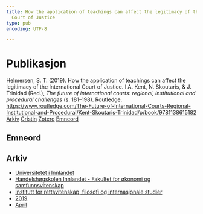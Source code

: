```yaml
---
title: How the application of teachings can affect the legitimacy of the International
  Court of Justice
type: pub
encoding: UTF-8

---
```

<h1>Publikasjon</h1>
<article id="csl-bib-container-GVXCMDNI" class="csl-bib-container">
  <div class="csl-bib-body"> <div class="csl-entry">Helmersen, S. T. (2019). How the application of teachings can affect the legitimacy of the International Court of Justice. I A. Kent, N. Skoutaris, &#38; J. Trinidad (Red.), <i>The future of international courts: regional, institutional and procedural challenges</i> (s. 181–198). Routledge. <a href="https://www.routledge.com/The-Future-of-International-Courts-Regional-Institutional-and-Procedural/Kent-Skoutaris-Trinidad/p/book/9781138615182">https://www.routledge.com/The-Future-of-International-Courts-Regional-Institutional-and-Procedural/Kent-Skoutaris-Trinidad/p/book/9781138615182</a></div> </div>
  <div class="csl-bib-buttons">
    <a href="#taxonomy-article-GVXCMDNI" alt="archive" class="csl-bib-button">Arkiv</a>
    <a href="https://app.cristin.no/results/show.jsf?id=1694356" alt="Cristin" class="csl-bib-button">Cristin</a>
    <a href="http://zotero.org/groups/5881554/items/GVXCMDNI" alt="Zotero" class="csl-bib-button">Zotero</a>
    <a href="#keywords-article-GVXCMDNI" alt="keywords" class="csl-bib-button">Emneord</a>
  </div>
  <div id="csl-bib-meta-container-GVXCMDNI"></div>
</article>
<div id="csl-bib-meta-GVXCMDNI" class="csl-bib-meta">
  <article id="keywords-article-GVXCMDNI" class="keywords-article">
    <h1>Emneord</h1>
    
  </article>
  <article id="taxonomy-article-GVXCMDNI" class="taxonomy-article">
    <h1>Arkiv</h1>
    <ul>
      <li><a href="{{< params subfolder >}}nn/archive/?key=3DCRN523">Universitetet i Innlandet</a></li>
      <li><a href="{{< params subfolder >}}nn/archive/?key=DU8Q9LN9">Handelshøgskolen Innlandet - Fakultet for økonomi og samfunnsvitenskap</a></li>
      <li><a href="{{< params subfolder >}}nn/archive/?key=ITYAG68H">Institutt for rettsvitenskap, filosofi og internasjonale studier</a></li>
      <li><a href="{{< params subfolder >}}nn/archive/?key=R9ZTQLVS">2019</a></li>
      <li><a href="{{< params subfolder >}}nn/archive/?key=R8NC9UC4">April</a></li>
    </ul>
  </article>
</div>
